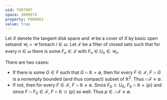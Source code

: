 ```yaml
---
uid: T007907
space: S000074
property: P000063
value: true
---
```


Let $X$ denote the tangent disk space and $\mathcal{U}$ be a cover of $X$ by basic open setsand $\mathcal{U}_i = \mathcal{U}$ foreach $i \in \omega$. Let $\mathcal{F}$ be a filter of closed sets such that for every $n \in \omega$ there is some $F_n \in \mathcal{F}$ with $F_n \in U_n \in \mathcal{U}_n$. 

There are two cases:

* If there is some $G \in F$ such that $G \cap \mathbb{R} = \emptyset$, then for every $F \in \mathcal{F}$, $F \cap G$ is a nonempty bounded (and thus compact) subset of $\mathbb{R}^2$. Thus $\cap \mathcal{F} \neq \emptyset$.
* If not, then for every $F \in \mathcal{F}$, $F \cap \mathbb{R} \neq \emptyset$. Since $F_0 \subset U_0$, $F_0 \cap \mathbb{R} = \{p\}$ and since $F \cap F_0 \in \mathcal{F}$, $F \cap \mathbb{R} \supset \{p\}$ as well. Thus $p \in \cap \mathcal{F} \neq \emptyset$.

